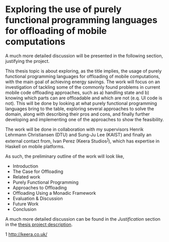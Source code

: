 # Exploring the use of purely functional programming languages for offloading of mobile computations

A much more detailed discussion will be presented in the following section, justifying the project.

This thesis topic is about exploring, as the title implies, the usage of purely functional programming languages for offloading of mobile computations, with the main goal of achieving energy savings. The work will focus on an investigation of tackling some of the commonly found problems in current mobile code offloading approaches, such as a) handling state and b) knowing which parts can are offloadable and which are not (e.q. UI code is not). This will be done by looking at what purely functional programming languages bring to the table, exploring several approaches to solve the domain, along with describing their pros and cons, and finally further developing and implementing one of the approaches to show the feasibility.

The work will be done in collaboration with my supervisors Henrik Lehrmann Christiansen (DTU) and Sung-Ju Lee (KAIST) and finally an external contact from, Ivan Perez (Keera Studios<sup>[1](#footnote1)</sup>), which has expertise in Haskell on mobile platforms.

As such, the preliminary outline of the work will look like,

- Introduction
- The Case for Offloading
- Related work
- Purely Functional Programming
- Approaches to Offloading
- Offloading Using a Monadic Framework
- Evaluation & Discussion
- Future Work
- Conclusion

A much more detailed discussion can be found in the _Justification_ section in the [thesis project description](https://github.com/Tehnix/master-thesis/blob/master/Appendix/Thesis%20Project%20Description.pdf).

<a name="footnote1">1</a> http://keera.co.uk/
